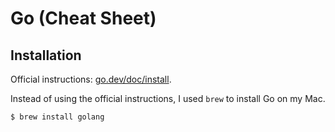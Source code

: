 # Go (Cheat Sheet)

## Installation

Official instructions: [go.dev/doc/install](https://go.dev/doc/install).

Instead of using the official instructions, I used `brew` to install Go on my Mac.

```sh
$ brew install golang
```

